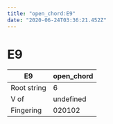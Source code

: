 ```yaml
---
title: "open_chord:E9"
date: "2020-06-24T03:36:21.452Z"
---
```


# E9
E9 | open_chord
--- | ---
Root string | 6
V of | undefined
Fingering | 020102
